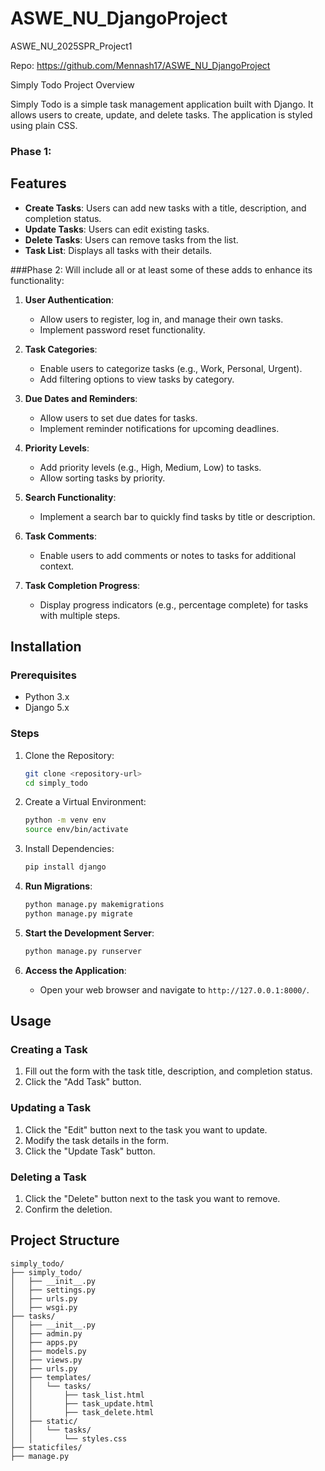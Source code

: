 # ASWE_NU_DjangoProject
ASWE_NU_2025SPR_Project1


Repo: https://github.com/Mennash17/ASWE_NU_DjangoProject

Simply Todo
Project Overview

Simply Todo is a simple task management application built with Django. It allows users to create, update, and delete tasks. The application is styled using plain CSS.

### Phase 1: 

## Features
- **Create Tasks**: Users can add new tasks with a title, description, and completion status.
- **Update Tasks**: Users can edit existing tasks.
- **Delete Tasks**: Users can remove tasks from the list.
- **Task List**: Displays all tasks with their details.


###Phase 2:
Will include all or at least some of these adds to enhance its functionality:

1. **User Authentication**:
   - Allow users to register, log in, and manage their own tasks.
   - Implement password reset functionality.

2. **Task Categories**:
   - Enable users to categorize tasks (e.g., Work, Personal, Urgent).
   - Add filtering options to view tasks by category.

3. **Due Dates and Reminders**:
   - Allow users to set due dates for tasks.
   - Implement reminder notifications for upcoming deadlines.

4. **Priority Levels**:
   - Add priority levels (e.g., High, Medium, Low) to tasks.
   - Allow sorting tasks by priority.

5. **Search Functionality**:
   - Implement a search bar to quickly find tasks by title or description.

6. **Task Comments**:
   - Enable users to add comments or notes to tasks for additional context.

7. **Task Completion Progress**:
   - Display progress indicators (e.g., percentage complete) for tasks with multiple steps.


## Installation
### Prerequisites

- Python 3.x
- Django 5.x

### Steps

1. Clone the Repository:
   ```bash
   git clone <repository-url>
   cd simply_todo
   ```

2. Create a Virtual Environment:
   ```bash
   python -m venv env
   source env/bin/activate 
   ```

3. Install Dependencies:
   ```bash
   pip install django
   ```

4. **Run Migrations**:
   ```bash
   python manage.py makemigrations
   python manage.py migrate
   ```

5. **Start the Development Server**:
   ```bash
   python manage.py runserver
   ```

6. **Access the Application**:
   - Open your web browser and navigate to `http://127.0.0.1:8000/`.

## Usage

### Creating a Task

1. Fill out the form with the task title, description, and completion status.
2. Click the "Add Task" button.

### Updating a Task

1. Click the "Edit" button next to the task you want to update.
2. Modify the task details in the form.
3. Click the "Update Task" button.

### Deleting a Task

1. Click the "Delete" button next to the task you want to remove.
2. Confirm the deletion.

## Project Structure

```
simply_todo/
├── simply_todo/
│   ├── __init__.py
│   ├── settings.py
│   ├── urls.py
│   ├── wsgi.py
├── tasks/
│   ├── __init__.py
│   ├── admin.py
│   ├── apps.py
│   ├── models.py
│   ├── views.py
│   ├── urls.py
│   ├── templates/
│   │   └── tasks/
│   │       ├── task_list.html
│   │       ├── task_update.html
│   │       ├── task_delete.html
│   ├── static/
│   │   └── tasks/
│   │       └── styles.css
├── staticfiles/
├── manage.py
```
